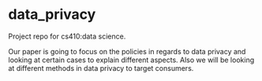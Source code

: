 # data_privacy

Project repo for cs410:data science.

Our paper is going to focus on the policies in regards to data privacy and looking at certain cases to explain different aspects. 
Also we will be looking at different methods in data privacy to target consumers. 


